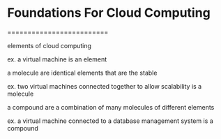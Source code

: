# Foundations For Cloud Computing

=========================

elements of cloud computing

ex. a virtual machine is an element

a molecule are identical elements that are the stable

ex. two virtual machines connected together to allow scalability is a molecule 

a compound are a combination of many molecules of different elements

ex. a virtual machine connected to a database management system is a compound

